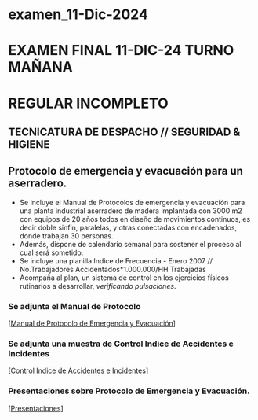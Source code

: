 # examen_11-Dic-2024
   # EXAMEN FINAL 11-DIC-24 TURNO MAÑANA
   # REGULAR INCOMPLETO
   ## TECNICATURA DE DESPACHO // SEGURIDAD & HIGIENE
   
   ## Protocolo de emergencia y evacuación para un aserradero.

   * Se incluye el Manual de Protocolos de emergencia y evacuación para una planta industrial aserradero de madera implantada con 3000 m2 con equipos de 20 años todos en diseño de movimientos continuos, es decir doble sinfin, paralelas, y otras conectadas con encadenados, donde trabajan 30 personas.
   * Además, dispone de calendario semanal para sostener el proceso al cual será sometido.
   * Se incluye una planilla Indice de Frecuencia - Enero 2007 // No.Trabajadores Accidentados*1.000.000/HH Trabajadas
   * Acompaña al plan, un sistema de control en los ejercicios físicos rutinarios a desarrollar, _verificando pulsaciones_.
   
   ### Se adjunta el Manual de Protocolo
   [[Manual de Protocolo de Emergencia y Evacuación](https://assets.api.gamma.app/export/pdf/28282910ic941yo/0d13bccd486b5f98cf87e67f2e99eb2e/Manual-de-Protocolos-de-Emergencia-y-Evacuacion.pdf)]
   
   ### Se adjunta una muestra de Control Indice de Accidentes e Incidentes
   [[Control Indice de Accidentes e Incidentes](...)]
   
   ### Presentaciones sobre Protocolo de Emergencia y Evacuación.
   [[Presentaciones](...)]
   
